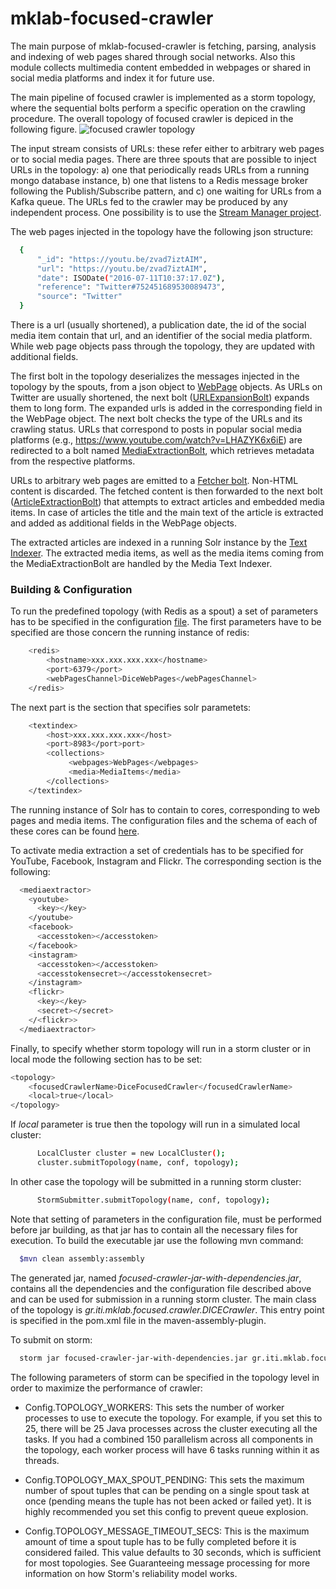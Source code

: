 mklab-focused-crawler
=====================

The main purpose of mklab-focused-crawler is fetching, parsing, analysis and indexing of web pages shared through social networks. Also this module collects multimedia content
embedded in webpages or shared in social media platforms and index it for future use.

The main pipeline of focused crawler is implemented as a storm topology, where the sequential bolts perform a specific operation on the crawling procedure. The overall topology of focused crawler is depiced in the following figure.
![focused crawler topology](https://github.com/MKLab-ITI/mklab-focused-crawler/blob/dice/imgs/storm%20topologies.png)

The input stream consists of URLs: these refer either to arbitrary web pages or to social media pages. There are three spouts that are possible to inject URLs in the topology: a) one that periodically reads URLs from a running mongo database instance, b) one that listens to a Redis message broker following the Publish/Subscribe pattern, and c) one waiting for URLs from a Kafka queue.
The URLs fed to the crawler may be produced by any independent process. One possibility is to use the [Stream Manager project](https://github.com/MKLab-ITI/mklab-stream-manager).

The web pages injected in the topology have the following json structure:
```sh
  {
      "_id": "https://youtu.be/zvad7iztAIM",
      "url": "https://youtu.be/zvad7iztAIM",
      "date": ISODate("2016-07-11T10:37:17.0Z"),
      "reference": "Twitter#752451689530089473",
      "source": "Twitter"
  }
```

There is a url (usually shortened), a publication date, the id of the social media item contain that url, and an identifier of the social media platform. While web page objects pass through the topology, they are updated with additional fields.

The first bolt in the topology deserializes the messages injected in the topology by the spouts, from a json object to [WebPage](https://github.com/MKLab-ITI/mklab-framework-common/blob/master/src/main/java/gr/iti/mklab/framework/common/domain/WebPage.java) objects. As URLs on Twitter are usually shortened, the next bolt ([URLExpansionBolt](https://github.com/MKLab-ITI/mklab-focused-crawler/blob/dice/src/main/java/gr/iti/mklab/focused/crawler/bolts/webpages/URLExpansionBolt.java)) expands them to long form. The expanded urls is added in the corresponding field in the WebPage object. The next bolt checks the type of the URLs and its crawling status. URLs that correspond to posts in popular social media platforms (e.g., https://www.youtube.com/watch?v=LHAZYK6x6iE) are redirected to a bolt named [MediaExtractionBolt](https://github.com/MKLab-ITI/mklab-focused-crawler/blob/dice/src/main/java/gr/iti/mklab/focused/crawler/bolts/media/MediaExtractionBolt.java), which retrieves metadata from the respective platforms.

URLs to arbitrary web pages are emitted to a [Fetcher bolt](https://github.com/MKLab-ITI/mklab-focused-crawler/blob/dice/src/main/java/gr/iti/mklab/focused/crawler/bolts/webpages/WebPageFetcherBolt.java). Non-HTML content is discarded. The fetched content is then forwarded to the next bolt ([ArticleExtractionBolt](https://github.com/MKLab-ITI/mklab-focused-crawler/blob/dice/src/main/java/gr/iti/mklab/focused/crawler/bolts/webpages/ArticleExtractionBolt.java)) that attempts to extract articles and embedded media items. In case of articles the title and the main text of the article is extracted and added as additional fields in the WebPage objects.

The extracted articles are indexed in a running Solr instance by the [Text Indexer](https://github.com/MKLab-ITI/mklab-focused-crawler/blob/dice/src/main/java/gr/iti/mklab/focused/crawler/bolts/webpages/SolrBolt.java). The extracted media items, as well as the media items coming from the MediaExtractionBolt are handled by the Media Text Indexer.


### Building & Configuration  

To run the predefined topology (with Redis as a spout) a set of parameters has to be specified in the configuration [file](https://github.com/MKLab-ITI/mklab-focused-crawler/blob/dice/src/main/resources/dice.crawler.xml). The first parameters have to be specified are those concern the running instance of redis:

```sh
    <redis>
        <hostname>xxx.xxx.xxx.xxx</hostname>
        <port>6379</port>
        <webPagesChannel>DiceWebPages</webPagesChannel>
    </redis>
```

The next part is the section that specifies solr parametets:

```sh
    <textindex>
        <host>xxx.xxx.xxx.xxx</host>
        <port>8983</port>port>
        <collections>
        	 <webpages>WebPages</webpages>
        	 <media>MediaItems</media>
        </collections>
    </textindex>
```

The running instance of Solr has to contain to cores, corresponding to web pages and media items. The configuration files and the schema of each of these cores can be found [here](https://github.com/MKLab-ITI/mmdemo-dockerized/tree/master/solr-cores).

To activate media extraction a set of credentials has to be specified for YouTube, Facebook, Instagram and Flickr. The corresponding section is the following:

```sh
  <mediaextractor>
    <youtube>
      <key></key>
    </youtube>
    <facebook>
      <accesstoken></accesstoken>
    </facebook>
    <instagram>
      <accesstoken></accesstoken>
      <accesstokensecret></accesstokensecret>
    </instagram>  
    <flickr>
      <key></key>
      <secret></secret>
    </<flickr>>
  </mediaextractor>
```

Finally, to specify whether storm topology will run in a storm cluster or in local mode the following section has to be set:
```sh
<topology>
    <focusedCrawlerName>DiceFocusedCrawler</focusedCrawlerName>
    <local>true</local>
</topology>
```
If *local* parameter is true then the topology will run in a simulated local cluster:
```sh
      LocalCluster cluster = new LocalCluster();
      cluster.submitTopology(name, conf, topology);
```

In other case the topology will be submitted in a running storm cluster:
```sh
      StormSubmitter.submitTopology(name, conf, topology);
```

Note that setting of parameters in the configuration file, must be performed before jar building, as that jar has to contain all the necessary files for execution.
To build the executable jar use the following mvn command:

```sh
  $mvn clean assembly:assembly
```

The generated jar, named *focused-crawler-jar-with-dependencies.jar*, contains all the dependencies and the configuration file described above and can be used for submission in a running storm cluster. The main class of the topology is *gr.iti.mklab.focused.crawler.DICECrawler*. This entry point is specified in the pom.xml file in the maven-assembly-plugin.

To submit on storm:
```sh
  storm jar focused-crawler-jar-with-dependencies.jar gr.iti.mklab.focused.crawler.DICECrawler
```
The following parameters of storm can be specified in the topology level in order to maximize the performance of crawler:

* Config.TOPOLOGY_WORKERS: This sets the number of worker processes to use to execute the topology. For example, if you set this to 25, there will be 25 Java processes across the cluster executing all the tasks. If you had a combined 150 parallelism across all components in the topology, each worker process will have 6 tasks running within it as threads.

* Config.TOPOLOGY_MAX_SPOUT_PENDING: This sets the maximum number of spout tuples that can be pending on a single spout task at once (pending means the tuple has not been acked or failed yet). It is highly recommended you set this config to prevent queue explosion.

* Config.TOPOLOGY_MESSAGE_TIMEOUT_SECS: This is the maximum amount of time a spout tuple has to be fully completed before it is considered failed. This value defaults to 30 seconds, which is sufficient for most topologies. See Guaranteeing message processing for more information on how Storm's reliability model works.
